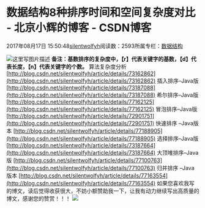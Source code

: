 
# 数据结构8种排序时间和空间复杂度对比 - 北京小辉的博客 - CSDN博客

2017年08月17日 15:50:48[silentwolfyh](https://me.csdn.net/silentwolfyh)阅读数：2593所属专栏：[数据结构](https://blog.csdn.net/column/details/17044.html)



![这里写图片描述](https://img-blog.csdn.net/20170817154637178?watermark/2/text/aHR0cDovL2Jsb2cuY3Nkbi5uZXQvc2lsZW50d29sZnlo/font/5a6L5L2T/fontsize/400/fill/I0JBQkFCMA==/dissolve/70/gravity/SouthEast)
**备注：基数排序的复杂度中，【r】代表关键字的基数，【d】代表长度，【n】代表关键字的个数。**
算法复杂度分析
[http://blog.csdn.net/silentwolfyh/article/details/73162862](http://blog.csdn.net/silentwolfyh/article/details/73162862)
插入排序–Java版
[http://blog.csdn.net/silentwolfyh/article/details/73187088](http://blog.csdn.net/silentwolfyh/article/details/73187088)
希尔排序–Java版
[http://blog.csdn.net/silentwolfyh/article/details/77162125](http://blog.csdn.net/silentwolfyh/article/details/77162125)
冒泡排序–Java版
[http://blog.csdn.net/silentwolfyh/article/details/72901751](http://blog.csdn.net/silentwolfyh/article/details/72901751)
快速排序 –Java版本
[http://blog.csdn.net/silentwolfyh/article/details/77188905](http://blog.csdn.net/silentwolfyh/article/details/77188905)
选择排序–Java版
[http://blog.csdn.net/silentwolfyh/article/details/73187664](http://blog.csdn.net/silentwolfyh/article/details/73187664)
大顶堆排序–Java版
[http://blog.csdn.net/silentwolfyh/article/details/77100763](http://blog.csdn.net/silentwolfyh/article/details/77100763)
归并排序 –Java版本
[http://blog.csdn.net/silentwolfyh/article/details/77163554](http://blog.csdn.net/silentwolfyh/article/details/77163554)
如果您喜欢我写的博文，读后觉得收获很大，不妨小额赞助我一下，让我有动力继续写出高质量的博文，感谢您的赞赏！！！
![](https://img-blog.csdn.net/20170607081951153)

